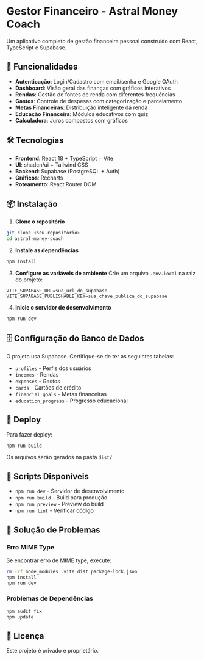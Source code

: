 # Gestor Financeiro - Astral Money Coach

Um aplicativo completo de gestão financeira pessoal construído com React, TypeScript e Supabase.

## 🚀 Funcionalidades

- **Autenticação**: Login/Cadastro com email/senha e Google OAuth
- **Dashboard**: Visão geral das finanças com gráficos interativos
- **Rendas**: Gestão de fontes de renda com diferentes frequências
- **Gastos**: Controle de despesas com categorização e parcelamento
- **Metas Financeiras**: Distribuição inteligente da renda
- **Educação Financeira**: Módulos educativos com quiz
- **Calculadora**: Juros compostos com gráficos

## 🛠️ Tecnologias

- **Frontend**: React 18 + TypeScript + Vite
- **UI**: shadcn/ui + Tailwind CSS
- **Backend**: Supabase (PostgreSQL + Auth)
- **Gráficos**: Recharts
- **Roteamento**: React Router DOM

## 📦 Instalação

1. **Clone o repositório**
```bash
git clone <seu-repositorio>
cd astral-money-coach
```

2. **Instale as dependências**
```bash
npm install
```

3. **Configure as variáveis de ambiente**
Crie um arquivo `.env.local` na raiz do projeto:
```env
VITE_SUPABASE_URL=sua_url_do_supabase
VITE_SUPABASE_PUBLISHABLE_KEY=sua_chave_publica_do_supabase
```

4. **Inicie o servidor de desenvolvimento**
```bash
npm run dev
```

## 🗄️ Configuração do Banco de Dados

O projeto usa Supabase. Certifique-se de ter as seguintes tabelas:

- `profiles` - Perfis dos usuários
- `incomes` - Rendas
- `expenses` - Gastos
- `cards` - Cartões de crédito
- `financial_goals` - Metas financeiras
- `education_progress` - Progresso educacional

## 🚀 Deploy

Para fazer deploy:

```bash
npm run build
```

Os arquivos serão gerados na pasta `dist/`.

## 📱 Scripts Disponíveis

- `npm run dev` - Servidor de desenvolvimento
- `npm run build` - Build para produção
- `npm run preview` - Preview do build
- `npm run lint` - Verificar código

## 🔧 Solução de Problemas

### Erro MIME Type
Se encontrar erro de MIME type, execute:
```bash
rm -rf node_modules .vite dist package-lock.json
npm install
npm run dev
```

### Problemas de Dependências
```bash
npm audit fix
npm update
```

## 📄 Licença

Este projeto é privado e proprietário.
